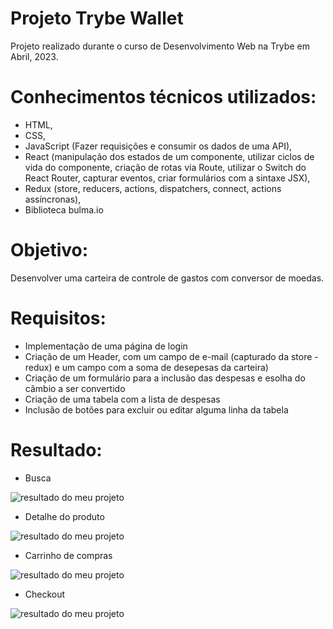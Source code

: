 # Projeto Trybe Wallet

Projeto realizado durante o curso de Desenvolvimento Web na Trybe em Abril, 2023. 

# Conhecimentos técnicos utilizados: 

* HTML,
* CSS, 
* JavaScript (Fazer requisições e consumir os dados de uma API),
* React (manipulação dos estados de um componente, utilizar ciclos de vida do componente, criação de rotas via Route, utilizar o Switch do React Router, capturar eventos, criar formulários com a sintaxe JSX),
* Redux (store, reducers, actions, dispatchers, connect, actions assíncronas),
* Biblioteca bulma.io

# Objetivo:

Desenvolver uma carteira de controle de gastos com conversor de moedas.

# Requisitos:

* Implementação de uma página de login
* Criação de um Header, com um campo de e-mail (capturado da store -redux) e um campo com a soma de desepesas da carteira)
* Criação de um formulário para a inclusão das despesas e esolha do câmbio a ser convertido
* Criação de uma tabela com a lista de despesas
* Inclusão de botões para excluir ou editar alguma linha da tabela

# Resultado:

* Busca

![resultado do meu projeto](./src/img/online-store-search.png)

* Detalhe do produto

![resultado do meu projeto](./src/img/online-store-product-details.png)

* Carrinho de compras

![resultado do meu projeto](./src/img/online-store-shopping-cart.png)

* Checkout

![resultado do meu projeto](./src/img/online-store-checkout.png)
